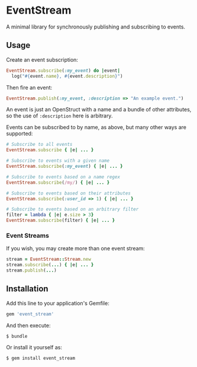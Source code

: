 # EventStream

A minimal library for synchronously publishing and subscribing to events.

## Usage

Create an event subscription:

```ruby
EventStream.subscribe(:my_event) do |event|
  log("#{event.name}, #{event.description}")
```
Then fire an event:

```ruby
EventStream.publish(:my_event, :description => "An example event.")
```

An event is just an OpenStruct with a name and a bundle of other attributes, so the use of `:description` here is arbitrary.

Events can be subscribed to by name, as above, but many other ways are supported:

```ruby
# Subscribe to all events
EventStream.subscribe { |e| ... }

# Subscribe to events with a given name
EventStream.subscribe(:my_event) { |e| ... }

# Subscribe to events based on a name regex
EventStream.subscribe(/my/) { |e| ... }

# Subscribe to events based on their attributes
EventStream.subscribe(:user_id => 1) { |e| ... }

# Subscribe to events based on an arbitrary filter
filter = lambda { |e| e.size > 3}
EventStream.subscribe(filter) { |e| ... }
```

### Event Streams

If you wish, you may create more than one event stream:

```ruby
stream = EventStream::Stream.new
stream.subscribe(...) { |e| ... }
stream.publish(...)
```

## Installation

Add this line to your application's Gemfile:

```ruby
gem 'event_stream'
```

And then execute:

    $ bundle

Or install it yourself as:

    $ gem install event_stream
